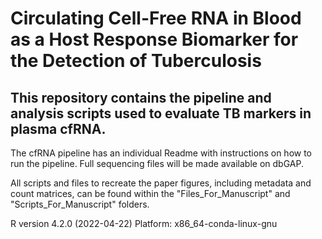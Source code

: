# Circulating Cell-Free RNA in Blood as a Host Response Biomarker for the Detection of Tuberculosis
## This repository contains the pipeline and analysis scripts used to evaluate TB markers in plasma cfRNA.

The cfRNA pipeline has an individual Readme with instructions on how to run the pipeline. Full sequencing files will be made available on dbGAP.

All scripts and files to recreate the paper figures, including metadata and count matrices, can be found within the "Files_For_Manuscript" and "Scripts_For_Manuscript" folders.

R version 4.2.0 (2022-04-22)
Platform: x86_64-conda-linux-gnu
